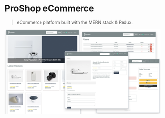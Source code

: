 # ProShop eCommerce 

> eCommerce platform built with the MERN stack & Redux.

<img src="./frontend/public/images/screens.png">
